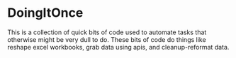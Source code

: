 # DoingItOnce
This is a collection of quick bits of code used to automate tasks that otherwise might be very dull to do. These bits of code do things like reshape excel workbooks, grab data using apis, and cleanup-reformat data.
